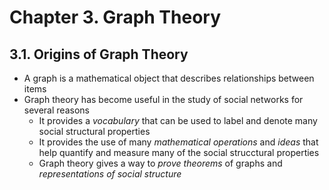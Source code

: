# Chapter 3. Graph Theory

## 3.1. Origins of Graph Theory
- A graph is a mathematical object that describes relationships between items
- Graph theory has become useful in the study of social networks for several reasons
  - It provides a *vocabulary* that can be used to label and denote many social structural properties
  - It provides the use of many *mathematical operations* and *ideas* that help quantify and measure many of the social strucctural properties
  - Graph theory gives a way to *prove theorems* of graphs and *representations of social structure*
